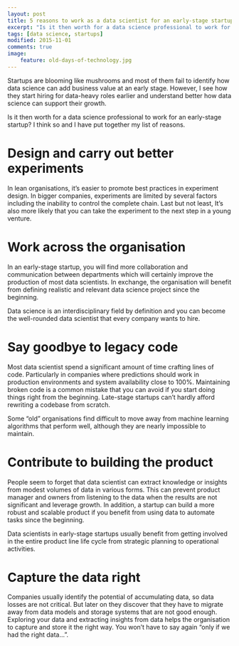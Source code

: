 ```yaml
---
layout: post
title: 5 reasons to work as a data scientist for an early-stage startup
excerpt: "Is it then worth for a data science professional to work for an early-stage startup? I think so and I have put together my list of reasons."
tags: [data science, startups]
modified: 2015-11-01
comments: true
image:
    feature: old-days-of-technology.jpg
---
```



Startups are blooming like mushrooms and most of them fail to identify how data science can add business value at an early stage. However, I see how they start hiring for data-heavy roles earlier and understand better how data science can support their growth.

Is it then worth for a data science professional to work for an early-stage startup? I think so and I have put together my list of reasons.

# Design and carry out better experiments
In lean organisations, it’s easier to promote best practices in experiment design. In bigger companies, experiments are limited by several factors including the inability to control the complete chain. Last but not least, It’s also more likely that you can take the experiment to the next step in a young venture.

# Work across the organisation
In an early-stage startup, you will find more collaboration and communication between departments which will certainly improve the production of most data scientists. In exchange, the organisation will benefit from defining realistic and relevant data science project since the beginning.

Data science is an interdisciplinary field by definition and you can become the well-rounded data scientist that every company wants to hire.

# Say goodbye to legacy code
Most data scientist spend a significant amount of time crafting lines of code. Particularly in companies where predictions should work in production environments and system availability close to 100%. Maintaining broken code is a common mistake that you can avoid if you start doing things right from the beginning. Late-stage startups can’t hardly afford rewriting a codebase from scratch.

Some “old” organisations find difficult to move away from machine learning algorithms that perform well, although they are nearly impossible to maintain.

# Contribute to building the product
People seem to forget that data scientist can extract knowledge or insights from modest volumes of data in various forms. This can prevent product manager and owners from listening to the data when the results are not significant and leverage growth. In addition, a startup can build a more robust and scalable product if you benefit from using data to automate tasks since the beginning.

Data scientists in early-stage startups usually benefit from getting involved in the entire product line life cycle from strategic planning to operational activities.

# Capture the data right
Companies usually identify the potential of accumulating data, so data losses are not critical. But later on they discover that they have to migrate away from data models and storage systems that are not good enough. Exploring your data and extracting insights from data helps the organisation to capture and store it the right way. You won’t have to say again “only if we had the right data...”.
